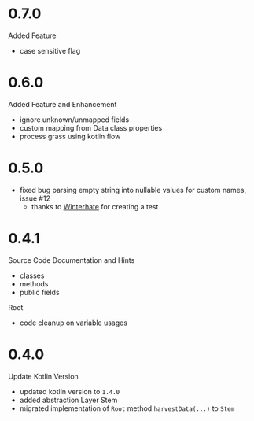 # 0.7.0
Added Feature
 - case sensitive flag
# 0.6.0
Added Feature and Enhancement
 - ignore unknown/unmapped fields
 - custom mapping from Data class properties
 - process grass using kotlin flow
 
# 0.5.0
 - fixed bug parsing empty string into nullable values for custom names, issue #12
    - thanks to [Winterhate](https://github.com/winterhate) for creating a test
    
# 0.4.1
Source Code Documentation and Hints
  - classes
  - methods
  - public fields
   
Root
  - code cleanup on variable usages
   
# 0.4.0
Update Kotlin Version
- updated kotlin version to `1.4.0`
- added abstraction Layer Stem
- migrated implementation of `Root`  method `harvestData(...)`  to `Stem`